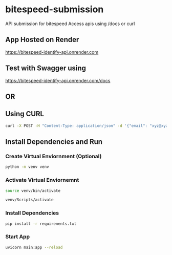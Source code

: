 # bitespeed-submission

API submission for bitespeed
Access apis using /docs or curl

## App Hosted on Render

https://bitespeed-identify-api.onrender.com

## Test with Swagger using

https://bitespeed-identify-api.onrender.com/docs

## OR

## Using CURL

```bash
curl -X POST -H "Content-Type: application/json" -d '{"email": "xyz@xyz.com", "phoneNumber": "123456789"}' https://bitespeed-identify-api.onrender.com/identify
```

## Install Dependencies and Run

### Create Virtual Enviornment (Optional)

```bash
python -m venv venv
```

### Activate Virtual Enviornemnt

```bash (FOR LINUX)
source venv/bin/activate
```

```bash (FOR WINDOWS)
venv/Scripts/activate
```

### Install Dependencies

```bash
pip install -r requirements.txt
```

### Start App

```bash
uvicorn main:app --reload
```
